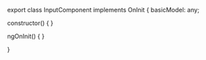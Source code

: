 export class InputComponent implements OnInit {
  basicModel: any;

  constructor() { }

  ngOnInit() {
  }

}
